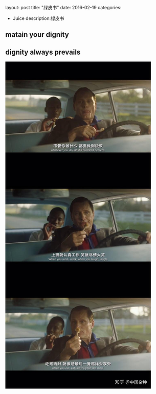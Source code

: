 layout: post
title: "绿皮书"
date: 2016-02-19
categories:

  - Juice
description:绿皮书

## matain your dignity 

## dignity always prevails

![v2-90361c22fe7c3c0a251b9acfe99eccf3_r](../assets/img/blog/v2-90361c22fe7c3c0a251b9acfe99eccf3_r.jpg)